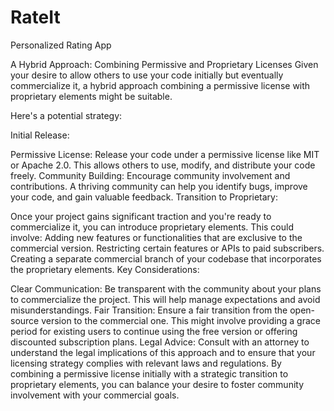 # RateIt
Personalized Rating App

A Hybrid Approach: Combining Permissive and Proprietary Licenses
Given your desire to allow others to use your code initially but eventually commercialize it, a hybrid approach combining a permissive license with proprietary elements might be suitable.

Here's a potential strategy:

Initial Release:

Permissive License: Release your code under a permissive license like MIT or Apache 2.0. This allows others to use, modify, and distribute your code freely.
Community Building: Encourage community involvement and contributions. A thriving community can help you identify bugs, improve your code, and gain valuable feedback.
Transition to Proprietary:

Once your project gains significant traction and you're ready to commercialize it, you can introduce proprietary elements. This could involve:
Adding new features or functionalities that are exclusive to the commercial version.
Restricting certain features or APIs to paid subscribers.
Creating a separate commercial branch of your codebase that incorporates the proprietary elements.
Key Considerations:

Clear Communication: Be transparent with the community about your plans to commercialize the project. This will help manage expectations and avoid misunderstandings.
Fair Transition: Ensure a fair transition from the open-source version to the commercial one. This might involve providing a grace period for existing users to continue using the free version or offering discounted subscription plans.
Legal Advice: Consult with an attorney to understand the legal implications of this approach and to ensure that your licensing strategy complies with relevant laws and regulations.
By combining a permissive license initially with a strategic transition to proprietary elements, you can balance your desire to foster community involvement with your commercial goals.
